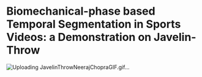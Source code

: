 # Biomechanical-phase based Temporal Segmentation in Sports Videos: a Demonstration on Javelin-Throw
![Uploading JavelinThrowNeerajChopraGIF.gif…]()

